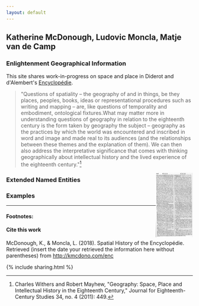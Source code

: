 ```yaml
---
layout: default
---
```


## Katherine McDonough, Ludovic Moncla, Matje van de Camp

### Enlightenment Geographical Information

<i class="fas fa-book-open fa-3x fa-pull-left"></i> This site shares work-in-progress on space and place in Diderot and d'Alembert's [Encyclopédie](https://artflsrv03.uchicago.edu/philologic4/encyclopedie1117/).


> "Questions of spatiality – the geography of and in things, be they places,
peoples, books, ideas or representational procedures such as writing and
mapping – are, like questions of temporality and embodiment, ontological
fixtures.What may matter more in understanding questions of geography in
relation to the eighteenth century is the form taken by geography the subject
– geography as the practices by which the world was encountered and
inscribed in word and image and made real to its audiences (and the
relationships between these themes and the explanation of them). We can
then also address the interpretative significance that comes with thinking
geographically about intellectual history and the lived experience of the
eighteenth century."[^1]


<img align="right" width="100" src="images/ENC_7-608.jpeg" alt="page image">


### Extended Named Entities



### Examples



<hr>

#### Footnotes:

[^1]: Charles Withers and Robert Mayhew, "Geography: Space, Place and Intellectual History in the Eighteenth Century," Journal for Eighteenth-Century Studies 34, no. 4 (2011): 449.

#### Cite this work

McDonough, K., & Moncla, L. (2018). Spatial History of the Encyclopédie. Retrieved (insert the date your retrieved the information here without parentheses) from
http://kmcdono.com/enc

{% include sharing.html %}
